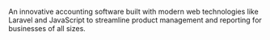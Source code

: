 An innovative accounting software built with modern web technologies like Laravel and JavaScript to streamline product management and reporting for businesses of all sizes.
